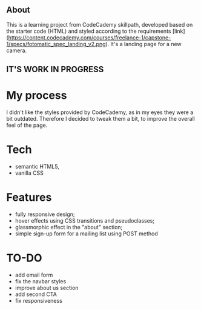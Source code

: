 ## About
This is a learning project from CodeCademy skillpath, developed based on the starter code (HTML) and styled according to the requirements [link] (https://content.codecademy.com/courses/freelance-1/capstone-1/specs/fotomatic_spec_landing_v2.png).
It's a landing page for a new camera.

## IT'S WORK IN PROGRESS

# My process
I didn't like the styles provided by CodeCademy, as in my eyes they were a bit outdated. Therefore I decided to tweak them a bit, to improve the overall feel of the page.

# Tech
- semantic HTML5,
- vanilla CSS

# Features
* fully responsive design;
* hover effects using CSS transitions and pseudoclasses;
* glassmorphic effect in the "about" section;
* simple sign-up form for a mailing list using POST method

# TO-DO
* add email form
* fix the navbar styles
* improve about us section
* add second CTA
* fix responsiveness
